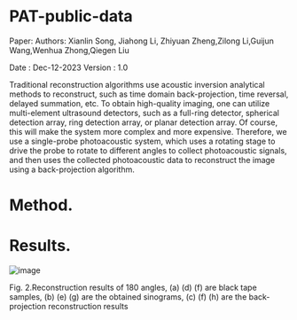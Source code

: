 # PAT-public-data
Paper: 
Authors: Xianlin Song, Jiahong Li, Zhiyuan Zheng,Zilong Li,Guijun Wang,Wenhua Zhong,Qiegen Liu

Date : Dec-12-2023
Version : 1.0

Traditional reconstruction algorithms use acoustic inversion analytical methods to reconstruct, such as time domain back-projection, time reversal, delayed summation, etc. To obtain high-quality imaging, one can utilize multi-element ultrasound detectors, such as a full-ring detector, spherical detection array, ring detection array, or planar detection array. Of course, this will make the system more complex and more expensive. Therefore, we use a single-probe photoacoustic system, which uses a rotating stage to drive the probe to rotate to different angles to collect photoacoustic signals, and then uses the collected photoacoustic data to reconstruct the image using a back-projection algorithm.
# Method.




# Results.
![image](https://github.com/yqx7150/PAT-public-data/assets/26964726/03b289d4-559d-42ec-8cf8-65088993f469)

Fig. 2.Reconstruction results of 180 angles,
     (a) (d) (f) are black tape samples, 
     (b) (e) (g) are the obtained sinograms, 
     (c) (f) (h) are the back-projection reconstruction results 

